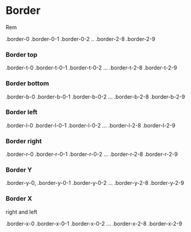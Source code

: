 # Border

Rem

.border-0
.border-0-1
.border-0-2
..
.border-2-8
.border-2-9

### Border top

.border-t-0
.border-t-0-1
.border-t-0-2
...
.border-t-2-8
.border-t-2-9

### Border bottom

.border-b-0
.border-b-0-1
.border-b-0-2
...
.border-b-2-8
.border-b-2-9

### Border left

.border-l-0
.border-l-0-1
.border-l-0-2
...
.border-l-2-8
.border-l-2-9

### Border right

.border-r-0
.border-r-0-1
.border-r-0-2
...
.border-r-2-8
.border-r-2-9

### Border Y

.border-y-0,
.border-y-0-1
.border-y-0-2
...
.border-y-2-8
.border-y-2-9

### Border X

right and left

.border-x-0
.border-x-0-1
.border-x-0-2
...
.border-x-2-8
.border-x-2-9
